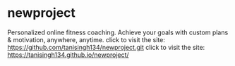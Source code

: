 # newproject
Personalized online fitness coaching. Achieve your goals with custom plans &amp; motivation, anywhere, anytime.
click to visit the site: https://github.com/tanisingh134/newproject.git
click to visit the site:  https://tanisingh134.github.io/newproject/
